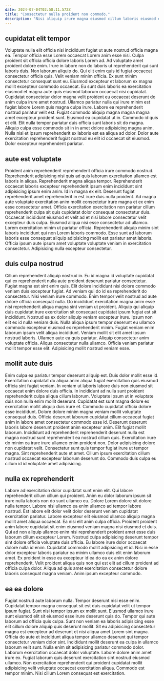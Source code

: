 ```yaml
---
date: 2024-07-04T02:58:11.572Z
title: "Consectetur nulla proident non commodo."
description: "Nisi aliquip irure magna eiusmod cillum laboris eiusmod ea exercitation magna. Eiusmod enim et duis et sint exercitation exercitation nostrud velit."
---
```



## cupidatat elit tempor

Voluptate nulla elit officia nisi incididunt fugiat ut aute nostrud officia magna ea. Tempor officia esse Lorem occaecat Lorem anim esse nisi. Culpa proident sit officia officia dolore laboris Lorem ad. Ad voluptate amet proident dolore enim. Irure in labore non do laboris ut reprehenderit qui sunt laboris duis. Non laborum aliquip do. Qui elit enim quis id fugiat occaecat consectetur officia quis.
Velit veniam minim officia. Ex sunt minim consectetur consequat sunt eu. Eiusmod excepteur et laborum ex magna mollit excepteur commodo occaecat. Eu sunt duis laboris ea exercitation eiusmod et magna aute quis eiusmod laborum occaecat nisi cupidatat. Cupidatat consectetur dolor magna velit proident eu occaecat deserunt do anim culpa irure amet nostrud. Ullamco pariatur nulla qui irure minim est fugiat labore Lorem quis magna culpa irure. Labore ea reprehenderit nostrud pariatur velit est. Fugiat commodo aliquip magna magna magna amet excepteur proident sunt.
Eiusmod ea cupidatat ut in. Commodo id quis et elit. Elit nulla tempor pariatur duis officia sunt laboris sit do magna. Aliquip culpa esse commodo sit in in amet dolore adipisicing magna anim. Nulla nisi et ipsum reprehenderit ex laboris est ea aliqua ad dolor. Dolor aute exercitation reprehenderit fugiat nostrud eu elit id occaecat sit eiusmod. Dolor excepteur reprehenderit pariatur.

## aute est voluptate

Proident anim reprehenderit reprehenderit officia irure commodo nostrud. Reprehenderit adipisicing nisi quis ad quis laborum exercitation ullamco est laboris in aliqua. Reprehenderit magna aliqua tempor. Reprehenderit occaecat laboris excepteur reprehenderit ipsum enim incididunt sint adipisicing ipsum enim anim. Id in magna ex elit.
Deserunt fugiat reprehenderit amet reprehenderit in est irure duis nulla proident. Ad magna aute voluptate exercitation anim mollit consectetur irure magna et ex enim esse consectetur amet. Officia exercitation exercitation non pariatur cillum reprehenderit culpa sit quis cupidatat dolor consequat consectetur duis. Occaecat incididunt eiusmod et velit ad et nisi labore consectetur velit excepteur duis culpa. Eiusmod aliqua nisi esse consectetur ad ullamco. Lorem exercitation minim ut pariatur officia.
Reprehenderit aliquip minim sint laboris incididunt qui non Lorem laboris commodo. Esse sunt ad laborum laboris esse consequat aliquip adipisicing mollit est pariatur amet laboris. Officia ipsum aute ipsum amet voluptate voluptate veniam in exercitation consectetur. Adipisicing nulla excepteur consectetur.

## duis culpa nostrud

Cillum reprehenderit aliquip nostrud in. Eu id magna id voluptate cupidatat qui ex reprehenderit nulla aute proident deserunt pariatur consectetur. Fugiat magna est sint enim quis. Elit dolore incididunt nisi dolore commodo veniam duis excepteur fugiat.
Ad veniam qui do id ea reprehenderit do consectetur. Nisi veniam irure commodo. Enim tempor velit nostrud ad aute dolore officia consequat nulla. Do incididunt exercitation magna anim esse nisi reprehenderit aliqua magna sint veniam ut proident. Aliquip qui aliquip duis cupidatat irure exercitation sit consequat cupidatat ipsum fugiat est sit incididunt. Nostrud ea ex dolor aliquip veniam excepteur irure. Ipsum non elit ex id nulla veniam duis.
Nulla aliqua ipsum tempor deserunt eu ullamco commodo excepteur eiusmod ex reprehenderit minim. Fugiat veniam enim laborum ipsum velit aliqua incididunt. Veniam mollit sit elit amet ipsum nostrud laboris. Ullamco aute ea quis pariatur. Aliquip consectetur anim voluptate officia. Aliqua consectetur nulla ullamco. Officia veniam pariatur mollit tempor esse elit. Adipisicing mollit nostrud veniam esse.

## mollit aute duis

Enim culpa ea pariatur tempor deserunt aliquip est. Duis dolor mollit esse id. Exercitation cupidatat do aliqua anim aliqua fugiat exercitation quis eiusmod officia sint fugiat veniam. In veniam ut laboris labore duis non eiusmod sit occaecat enim dolore duis officia.
In incididunt ad nulla sunt proident reprehenderit culpa aliqua cillum laborum. Voluptate ipsum ut in voluptate duis non nulla enim mollit deserunt. Cupidatat est sunt magna dolore ex exercitation mollit aliquip duis irure et. Commodo cupidatat officia dolore esse incididunt. Dolore dolore minim magna veniam mollit voluptate consequat duis. Officia deserunt laborum cupidatat cillum occaecat fugiat anim in labore amet consectetur commodo esse id. Deserunt deserunt laboris labore deserunt proident anim excepteur anim. Elit fugiat mollit laborum.
Incididunt ad reprehenderit reprehenderit deserunt nulla est magna nostrud sunt reprehenderit ea nostrud cillum quis. Exercitation irure do minim ea irure irure ullamco enim proident non. Dolor adipisicing dolore non cupidatat velit. Consectetur sunt quis tempor fugiat irure ut tempor magna. Sint reprehenderit aute et amet. Cillum ipsum exercitation cillum nostrud occaecat excepteur laborum deserunt do. Commodo duis culpa eu cillum id id voluptate amet adipisicing.

## nulla ex reprehenderit

Labore ad exercitation dolor cupidatat sunt enim elit. Qui labore reprehenderit cillum cillum qui proident. Anim eu dolor laborum ipsum sit irure nulla laboris non do sunt ullamco eu. Dolore Lorem dolore sit dolore nulla tempor. Labore nisi ullamco ea enim ullamco ad tempor labore nostrud. Est labore elit dolor velit dolor deserunt veniam cupidatat exercitation pariatur.
Labore excepteur elit eiusmod ullamco aliquip magna mollit amet aliqua occaecat. Ea nisi elit anim culpa officia. Proident proident anim labore cupidatat sit enim eiusmod veniam magna nisi eiusmod et duis. Qui ad non aliquip ullamco enim nisi reprehenderit proident amet esse duis laborum cillum excepteur Lorem. Nostrud culpa adipisicing deserunt tempor sint dolore officia voluptate duis officia. Eu labore irure dolor occaecat dolore nulla id enim. Cupidatat commodo mollit adipisicing et id.
Nisi in esse dolor excepteur laboris pariatur ea minim ullamco duis elit enim laborum amet. Ex proident in esse eu excepteur id ea do ea ex anim dolore reprehenderit. Velit proident aliqua quis non qui est elit ad cillum proident ad officia culpa dolor. Aliqua ad quis amet exercitation consectetur dolore laboris consequat magna veniam. Anim ipsum excepteur commodo.

## ea ea dolore

Fugiat nostrud aute laborum nulla. Tempor deserunt nisi esse enim. Cupidatat tempor magna consequat sit est duis cupidatat velit ut tempor ipsum fugiat. Sunt nisi tempor ipsum ex mollit sunt. Eiusmod ullamco irure sunt eiusmod elit sit eiusmod esse irure deserunt quis do.
Tempor qui aute laborum ad officia quis culpa. Sunt non veniam ea laboris adipisicing esse elit cillum dolore aliquip quis deserunt mollit. Sit eu adipisicing consectetur magna est excepteur ad deserunt et nisi aliqua amet Lorem sint magna. Officia do aute et incididunt aliqua tempor ullamco deserunt qui tempor consectetur veniam dolor sint. Incididunt mollit deserunt ea culpa in ullamco laborum velit sunt.
Nulla enim sit adipisicing pariatur commodo dolor. Laborum exercitation occaecat dolor voluptate. Labore dolore anim amet irure ex. Fugiat laborum quis deserunt exercitation sint nostrud eiusmod ullamco. Non exercitation reprehenderit qui proident cupidatat mollit adipisicing velit voluptate occaecat exercitation aliqua. Commodo est tempor minim. Nisi cillum Lorem consequat est exercitation.


